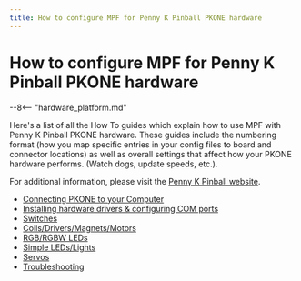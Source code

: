 ```yaml
---
title: How to configure MPF for Penny K Pinball PKONE hardware
---
```


# How to configure MPF for Penny K Pinball PKONE hardware

--8<-- "hardware_platform.md"

Here's a list of all the How To guides which explain how to use MPF
with Penny K Pinball PKONE hardware. These guides include the numbering
format (how you map specific entries in your config files to board and
connector locations) as well as overall settings that affect how your
PKONE hardware performs. (Watch dogs, update speeds, etc.).

For additional information, please visit the [Penny K Pinball
website](https://pennykpinball.com).

* [Connecting PKONE to your Computer](connecting.md)
* [Installing hardware drivers & configuring COM ports](config.md)
* [Switches](switches.md)
* [Coils/Drivers/Magnets/Motors](drivers.md)
* [RGB/RGBW LEDs](leds.md)
* [Simple LEDs/Lights](lights.md)
* [Servos](servos.md)
* [Troubleshooting](../../troubleshooting/index.md)
